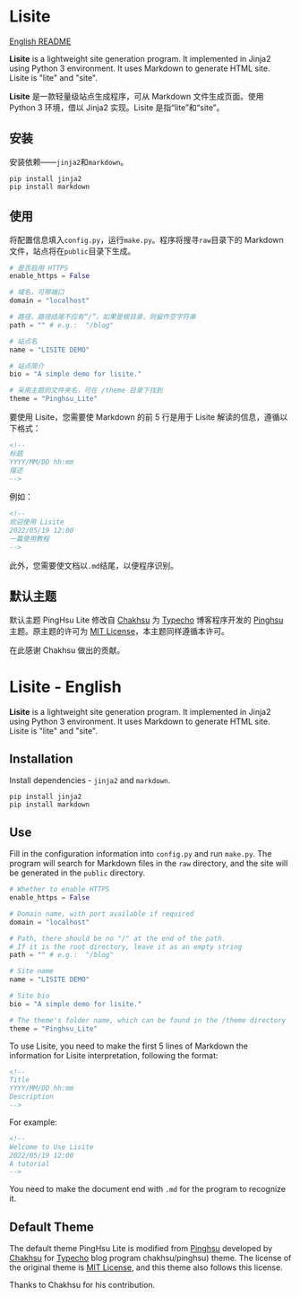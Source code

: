 # Lisite

[English README](#lisite---english)

**Lisite** is a lightweight site generation program. It implemented in Jinja2 using Python 3 environment. It uses Markdown to generate HTML site. Lisite is "lite" and "site".

**Lisite** 是一款轻量级站点生成程序，可从 Markdown 文件生成页面。使用 Python 3 环境，借以 Jinja2 实现。Lisite 是指“lite”和“site”。

## 安装
安装依赖——`jinja2`和`markdown`。

    pip install jinja2
    pip install markdown

## 使用

将配置信息填入`config.py`，运行`make.py`。程序将搜寻`raw`目录下的 Markdown 文件，站点将在`public`目录下生成。

```python
# 是否启用 HTTPS
enable_https = False

# 域名，可带端口
domain = "localhost"

# 路径，路径结尾不应有“/”。如果是根目录，则留作空字符串
path = "" # e.g.:  "/blog"

# 站点名
name = "LISITE DEMO"

# 站点简介
bio = "A simple demo for lisite."

# 采用主题的文件夹名，可在 /theme 目录下找到
theme = "Pinghsu_Lite"
```

要使用 Lisite，您需要使 Markdown 的前 5 行是用于 Lisite 解读的信息，遵循以下格式：

```html
<!--
标题
YYYY/MM/DD hh:mm
描述
-->
```

例如：

```html
<!--
欢迎使用 Lisite
2022/05/19 12:00
一篇使用教程
-->
```

此外，您需要使文档以`.md`结尾，以便程序识别。

## 默认主题

默认主题 PingHsu Lite 修改自 [Chakhsu](https://github.com/chakhsu/) 为 [Typecho](http://typecho.org) 博客程序开发的 [Pinghsu](https://github.com/chakhsu/pinghsu) 主题。原主题的许可为 [MIT License](https://github.com/chakhsu/pinghsu/blob/master/LICENSE.md)，本主题同样遵循本许可。

在此感谢 Chakhsu 做出的贡献。

# Lisite - English

**Lisite** is a lightweight site generation program. It implemented in Jinja2 using Python 3 environment. It uses Markdown to generate HTML site. Lisite is "lite" and "site".

## Installation

Install dependencies - `jinja2` and `markdown`.

    pip install jinja2
    pip install markdown


## Use

Fill in the configuration information into `config.py` and run `make.py`. The program will search for Markdown files in the `raw` directory, and the site will be generated in the `public` directory.

```python
# Whether to enable HTTPS
enable_https = False

# Domain name, with port available if required
domain = "localhost"

# Path, there should be no "/" at the end of the path. 
# If it is the root directory, leave it as an empty string
path = "" # e.g.:  "/blog"

# Site name
name = "LISITE DEMO"

# Site bio
bio = "A simple demo for lisite."

# The theme's folder name, which can be found in the /theme directory
theme = "Pinghsu_Lite"
```

To use Lisite, you need to make the first 5 lines of Markdown the information for Lisite interpretation, following the format:
```html
<!--
Title
YYYY/MM/DD hh:mm
Description
-->
```

For example:

```html
<!--
Welcome to Use Lisite
2022/05/19 12:00
A tutorial
-->
```
You need to make the document end with `.md` for the program to recognize it.
## Default Theme

The default theme PingHsu Lite is modified from [Pinghsu](https://github.com/) developed by [Chakhsu](https://github.com/chakhsu/) for [Typecho](http://typecho.org) blog program chakhsu/pinghsu) theme. The license of the original theme is [MIT License](https://github.com/chakhsu/pinghsu/blob/master/LICENSE.md), and this theme also follows this license.

Thanks to Chakhsu for his contribution.